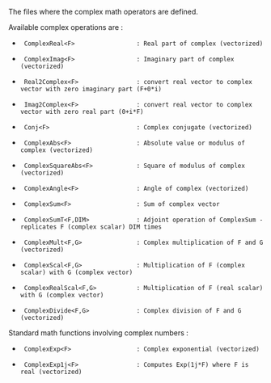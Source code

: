 The files where the complex math operators are defined.

Available complex operations are :
*      ComplexReal<F>                 : Real part of complex (vectorized)
*      ComplexImag<F>                 : Imaginary part of complex (vectorized)
*      Real2Complex<F>                : convert real vector to complex vector with zero imaginary part (F+0*i)
*      Imag2Complex<F>                : convert real vector to complex vector with zero real part (0+i*F)
*      Conj<F>                        : Complex conjugate (vectorized)
*      ComplexAbs<F>                  : Absolute value or modulus of complex (vectorized)
*      ComplexSquareAbs<F>            : Square of modulus of complex (vectorized)
*      ComplexAngle<F>                : Angle of complex (vectorized)
*      ComplexSum<F>                  : Sum of complex vector
*      ComplexSumT<F,DIM>             : Adjoint operation of ComplexSum - replicates F (complex scalar) DIM times
*      ComplexMult<F,G>               : Complex multiplication of F and G (vectorized)
*      ComplexScal<F,G>               : Multiplication of F (complex scalar) with G (complex vector)
*      ComplexRealScal<F,G>           : Multiplication of F (real scalar) with G (complex vector)
*      ComplexDivide<F,G>             : Complex division of F and G (vectorized)

Standard math functions involving complex numbers :   
*      ComplexExp<F>                  : Complex exponential (vectorized)
*      ComplexExp1j<F>                : Computes Exp(1j*F) where F is real (vectorized)
